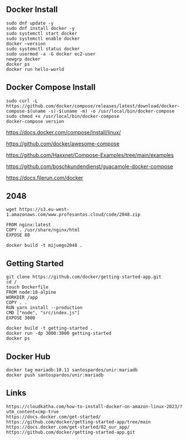 ## Docker Install

```
sudo dnf update -y
sudo dnf install docker -y 
sudo systemctl start docker
sudo systemctl enable docker
docker –version
sudo systemctl status docker
sudo usermod -a -G docker ec2-user
newgrp docker
docker ps
docker run hello-world 
```

## Docker Compose Install

```
sudo curl -L https://github.com/docker/compose/releases/latest/download/docker-compose-$(uname -s)-$(uname -m) -o /usr/local/bin/docker-compose
sudo chmod +x /usr/local/bin/docker-compose
docker-compose version
```
https://docs.docker.com/compose/install/linux/

https://github.com/docker/awesome-compose

https://github.com/Haxxnet/Compose-Examples/tree/main/examples

https://github.com/boschkundendienst/guacamole-docker-compose

https://docs.filerun.com/docker

## 2048

```
wget https://s3.eu-west-1.amazonaws.com/www.profesantos.cloud/code/2048.zip

FROM nginx:latest
COPY . /usr/share/nginx/html
EXPOSE 80

docker build -t mijuego2048 .
```


## Getting Started

```
git clone https://github.com/docker/getting-started-app.git
cd /
touch Dockerfile
FROM node:18-alpine
WORKDIR /app
COPY . .
RUN yarn install --production
CMD ["node", "src/index.js"]
EXPOSE 3000

docker build -t getting-started .
docker run -dp 3000:3000 getting-started
docker ps
```

## Docker Hub

```
docker tag mariadb:10.11 santospardos/unir:mariadb
docker push santospardos/unir:mariadb
```

## Links
```
https://cloudkatha.com/how-to-install-docker-on-amazon-linux-2023/?utm_content=cmp-true
https://docs.docker.com/get-started/
https://github.com/docker/getting-started-app/tree/main
https://docs.docker.com/get-started/02_our_app/
https://github.com/docker/getting-started-app.git
```


